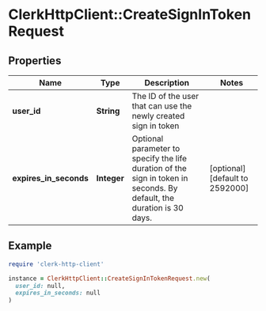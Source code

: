# ClerkHttpClient::CreateSignInTokenRequest

## Properties

| Name | Type | Description | Notes |
| ---- | ---- | ----------- | ----- |
| **user_id** | **String** | The ID of the user that can use the newly created sign in token |  |
| **expires_in_seconds** | **Integer** | Optional parameter to specify the life duration of the sign in token in seconds. By default, the duration is 30 days. | [optional][default to 2592000] |

## Example

```ruby
require 'clerk-http-client'

instance = ClerkHttpClient::CreateSignInTokenRequest.new(
  user_id: null,
  expires_in_seconds: null
)
```

